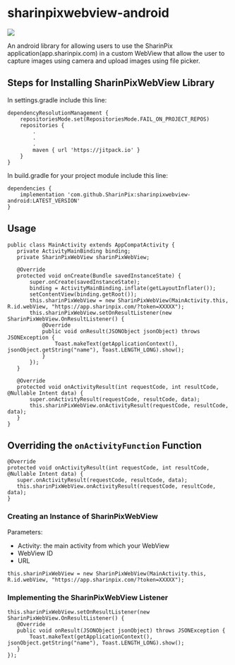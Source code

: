 # sharinpixwebview-android

[![](https://jitpack.io/v/SharinPix/sharinpixwebview-android.svg)](https://jitpack.io/#SharinPix/sharinpixwebview-android)

An android library for allowing users to use the SharinPix application(app.sharinpix.com) in a custom WebView that allow the user to capture images using camera and upload images using file picker.

## Steps for Installing SharinPixWebView Library

In settings.gradle include this line:
```
dependencyResolutionManagement {
    repositoriesMode.set(RepositoriesMode.FAIL_ON_PROJECT_REPOS)
    repositories {
        .
        .
        .
        maven { url 'https://jitpack.io' }
    }
}
```

In build.gradle for your project module include this line:
```
dependencies {
    implementation 'com.github.SharinPix:sharinpixwebview-android:LATEST_VERSION'
}
```

## Usage

```
public class MainActivity extends AppCompatActivity {
   private ActivityMainBinding binding;
   private SharinPixWebView sharinPixWebView;

   @Override
   protected void onCreate(Bundle savedInstanceState) {
       super.onCreate(savedInstanceState);
       binding = ActivityMainBinding.inflate(getLayoutInflater());
       setContentView(binding.getRoot());
       this.sharinPixWebView = new SharinPixWebView(MainActivity.this, R.id.webView, "https://app.sharinpix.com/?token=XXXXX");
       this.sharinPixWebView.setOnResultListener(new SharinPixWebView.OnResultListener() {
           @Override
           public void onResult(JSONObject jsonObject) throws JSONException {
               Toast.makeText(getApplicationContext(), jsonObject.getString("name"), Toast.LENGTH_LONG).show();
           }
       });
   }

   @Override
   protected void onActivityResult(int requestCode, int resultCode, @Nullable Intent data) {
       super.onActivityResult(requestCode, resultCode, data);
       this.sharinPixWebView.onActivityResult(requestCode, resultCode, data);
   }
}
```

## Overriding the `onActivityFunction` Function

```
@Override
protected void onActivityResult(int requestCode, int resultCode, @Nullable Intent data) {
   super.onActivityResult(requestCode, resultCode, data);
   this.sharinPixWebView.onActivityResult(requestCode, resultCode, data);
}
```

### Creating an Instance of SharinPixWebView

Parameters:
- Activity: the main activity from which your WebView
- WebView ID
- URL

```
this.sharinPixWebView = new SharinPixWebView(MainActivity.this, R.id.webView, "https://app.sharinpix.com/?token=XXXXX");
```

### Implementing the SharinPixWebView Listener

```
this.sharinPixWebView.setOnResultListener(new SharinPixWebView.OnResultListener() {
   @Override
   public void onResult(JSONObject jsonObject) throws JSONException {
       Toast.makeText(getApplicationContext(), jsonObject.getString("name"), Toast.LENGTH_LONG).show();
   }
});
```
